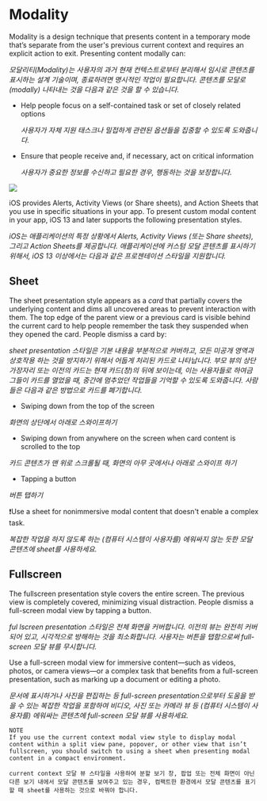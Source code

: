 # Modality
Modality is a design technique that presents content in a temporary mode that’s separate from the user's previous current context and requires an explicit action to exit. Presenting content modally can:

*모달리티(Modality)는 사용자의 과거 현재 컨텍스트로부터 분리해서 임시로 콘텐츠를 표시하는 설계 기술이며, 종료하려면 명시적인 작업이 필요합니다. 콘텐츠를 모달로(modally) 나타내는 것을 다음과 같은 것을 할 수 있습니다.*

- Help people focus on a self-contained task or set of closely related options

  *사용자가 자체 지원 태스크나 밀접하게 관련된 옵션들을 집중할 수 있도록 도와줍니다.*

- Ensure that people receive and, if necessary, act on critical information

  *사용자가 중요한 정보를 수신하고 필요한 경우, 행동하는 것을 보장합니다.*

![](https://user-images.githubusercontent.com/40762111/61592233-82c3d280-ac0b-11e9-977b-dd52edc02031.png)

iOS provides Alerts, Activity Views (or Share sheets), and Action Sheets that you use in specific situations in your app. To present custom modal content in your app, iOS 13 and later supports the following presentation styles.

*iOS는 애플리케이션의 특정 상황에서 Alerts, Activity Views (또는 Share sheets), 그리고 Action Sheets를 제공합니다. 애플리케이션에 커스텀 모달 콘텐츠를 표시하기 위해서, iOS 13 이상에서는 다음과 같은 프로젠테이션 스타일을 지원합니다.*

## Sheet

The sheet presentation style appears as a *card* that partially covers the underlying content and dims all uncovered areas to prevent interaction with them. The top edge of the parent view or a previous card is visible behind the current card to help people remember the task they suspended when they opened the card. People dismiss a card by:

*sheet presentation 스타일은 기본 내용을 부분적으로 커버하고, 모든 미공개 영역과 상호작용 하는 것을 방지하기 위해서 어둡게 처리된 카드로 나타납니다. 부모 뷰의 상단 가장자리 또는 이전의 카드는 현재 카드(창)의 뒤에 보이는데, 이는 사용자들로 하여금 그들이 카드를 열었을 때, 중간에 멈추었던 작업들을 기억할 수 있도록 도와줍니다. 사람들은 다음과 같은 방법으로 카드를 폐기합니다.*

- Swiping down from the top of the screen

*화면의 상단에서 아래로 스와이프하기*

- Swiping down from anywhere on the screen when card content is scrolled to the top

*카드 콘텐츠가 맨 위로 스크롤될 때, 화면의 아무 곳에서나 아래로 스와이프 하기*

- Tapping a button

*버튼 탭하기*

❗️Use a sheet for nonimmersive modal content that doesn't enable a complex task.

*복잡한 작업을 하지 않도록 하는 (컴퓨터 시스템이 사용자를) 에워싸지 않는 듯한 모달 콘텐츠에 sheet를 사용하세요.*



## Fullscreen

 The fullscreen presentation style covers the entire screen. The previous view is completely covered, minimizing visual distraction. People dismiss a full-screen modal view by tapping a button.

*ful lscreen presentation 스타일은 전체 화면을 커버합니다. 이전의 뷰는 완전히 커버되어 있고, 시각적으로 방해하는 것을 최소화합니다. 사용자는 버튼을 탭함으로써 full-screen 모달 뷰를 무시합니다.*



Use a full-screen modal view for immersive content—such as videos, photos, or camera views—or a complex task that benefits from a full-screen presentation, such as marking up a document or editing a photo.

*문서에 표시하거나 사진을 편집하는 등 full-screen presentation으로부터 도움을 받을 수 있는 복잡한 작업을 포함하여 비디오, 사진 또는 카메라 뷰 등 (컴퓨터 시스템이 사용자를) 에워싸는 콘텐츠에 full-screen 모달 뷰를 사용하세요.*

```
NOTE
If you use the current context modal view style to display modal content within a split view pane, popover, or other view that isn’t fullscreen, you should switch to using a sheet when presenting modal content in a compact environment.

current context 모달 뷰 스타일을 사용하여 분할 보기 창, 팝업 또는 전체 화면이 아닌 다른 보기 내에서 모달 콘텐츠를 보여주고 있는 경우, 컴팩트한 환경에서 모달 콘텐츠를 표기할 때 sheet를 사용하는 것으로 바꿔야 합니다.
```









